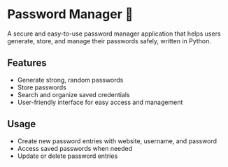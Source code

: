 # Password Manager 🔐

A secure and easy-to-use password manager application that helps users generate, store, and manage their passwords safely, written in Python.

## Features

- Generate strong, random passwords
- Store passwords
- Search and organize saved credentials
- User-friendly interface for easy access and management

## Usage

- Create new password entries with website, username, and password
- Access saved passwords when needed
- Update or delete password entries
